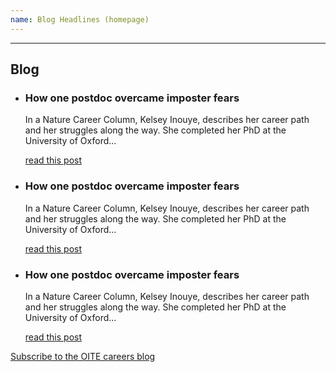 ```yaml
---
name: Blog Headlines (homepage)
---
```


<div class="grid-container" markdown="1">

---

## Blog

<ul class="usa-card-group">
  <li class="usa-card tablet:grid-col-4">
    <div class="usa-card__container">
      <div class="usa-card__header">
        <h3 class="usa-card__heading">How one postdoc overcame imposter fears</h3>
      </div>
      <div class="usa-card__body">
        <p>
          In a Nature Career Column, Kelsey Inouye, describes her career path and her struggles along the way. She completed her PhD at the University of Oxford...
        </p>
      </div>
      <div class="usa-card__footer">
        <a href="#">read this post</a>
      </div>
    </div>
  </li>
  <li class="usa-card tablet:grid-col-4">
    <div class="usa-card__container">
      <div class="usa-card__header">
        <h3 class="usa-card__heading">How one postdoc overcame imposter fears</h3>
      </div>
      <div class="usa-card__body">
        <p>
          In a Nature Career Column, Kelsey Inouye, describes her career path and her struggles along the way. She completed her PhD at the University of Oxford...
        </p>
      </div>
      <div class="usa-card__footer">
        <a href="#">read this post</a>
      </div>
    </div>
  </li>

  <li class="usa-card tablet:grid-col-4">
    <div class="usa-card__container">
      <div class="usa-card__header">
        <h3 class="usa-card__heading">How one postdoc overcame imposter fears</h3>
      </div>
      <div class="usa-card__body">
        <p>
          In a Nature Career Column, Kelsey Inouye, describes her career path and her struggles along the way. She completed her PhD at the University of Oxford...
        </p>
      </div>
      <div class="usa-card__footer">
        <a href="#">read this post</a>
      </div>
    </div>
  </li>
</ul>

[Subscribe to the OITE careers blog](https://oitecareersblog.od.nih.gov/)

</div>
